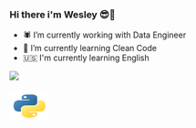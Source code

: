 ### Hi there i'm Wesley 😎👋
- 🕷️ I’m currently working with Data Engineer
- 📘 I’m currently learning Clean Code 
- 🇺🇸 I'm currently learning English
<div align="left">
  <a href="https://github.com/wesleyolvr">
  <img height="180em" src="https://github-readme-stats.vercel.app/api/top-langs/?username=wesleyolvr&layout=compact&langs_count=7&theme=panda"/>
</div>
<div style="display: inline_block"><br>
  <img align="center" alt="Wesley-Python" height="50" width="70" src="https://raw.githubusercontent.com/devicons/devicon/master/icons/python/python-original.svg">
</div>
<!--
**wesleyolvr/wesleyolvr** is a ✨ _special_ ✨ repository because its `README.md` (this file) appears on your GitHub profile.
-->
